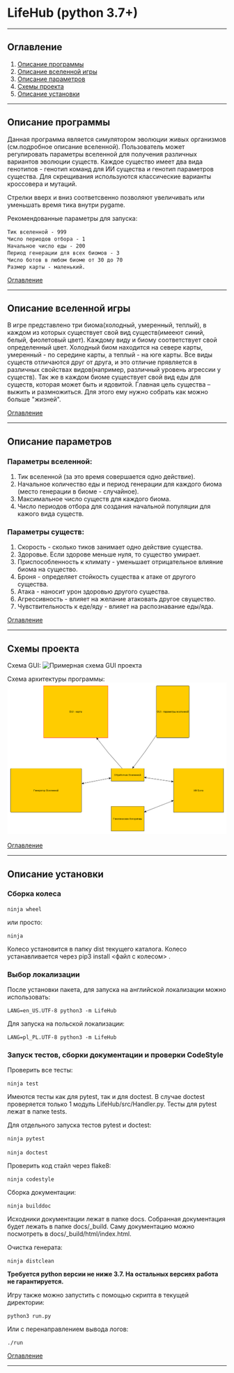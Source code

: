 # LifeHub (python 3.7+)
___

## Оглавление
<a name="6"></a> 
1. [Описание программы](#1)
2. [Описание вселенной игры](#2)
3. [Описание параметров](#3)
4. [Схемы проекта](#4)
5. [Описание установки](#5)
___

## Описание программы
<a name="1"></a> 
Данная программа является симулятором эволюции живых организмов (см.подробное описание вселенной). Пользователь может регулировать параметры вселенной для получения различных вариантов эволюции существ. Каждое существо имеет два вида генотипов - генотип команд для ИИ существа и генотип параметров существа. Для скрещивания используются классические варианты кроссовера и мутаций.

Стрелки вверх и вниз соответсвенно позволяют увеличивать или уменьшать время тика внутри pygame.

Рекомендованные параметры для запуска:
```
Тик вселенной - 999
Число периодов отбора - 1
Начальное число еды - 200
Период генерации для всех биомов - 3
Число ботов в любом биоме от 30 до 70
Размер карты - маленький.
```

[Оглавление](#6)
____

## Описание вселенной игры
<a name="2"></a> 
В игре представлено три биома(холодный, умеренный, теплый), в каждом из которых существует свой вид существ(имееют синий, белый, фиолетовый цвет). Каждому виду и биому соответствует свой определенный цвет. Холодный биом находится на севере карты, умеренный - по середине карты, а теплый - на юге карты.
Все виды существ отличаются друг от друга, и это отличие прявляется в различных свойствах видов(например, различный уровень агрессии у существ). Так же в каждом биоме существует свой вид еды для существ, которая может быть и ядовитой. Главная цель существа – выжить и размножиться. Для этого ему нужно собрать как можно больше "жизней".

[Оглавление](#6)
____

## Описание параметров
<a name="3"></a> 
### Параметры вселенной: 

1. Тик вселенной (за это время совершается одно действие).
2. Начальное количество еды и период генерации для каждого биома (место генерации в биоме - случайное).
3. Максимальное число существ для каждого биома.
4. Число периодов отбора для создания начальной популяции для кажого вида существ.

### Параметры существ:
1. Скорость - сколько тиков занимает одно действие существа.
2. Здоровье. Если здорове меньше нуля, то существо умирает.
3. Приспособленность к климату - уменьшает отрицательное влияние биома на существо.
4. Броня - определяет стойкость существа к атаке от другого существа.
5. Атака - наносит урон здоровью другого существа.
6. Агрессивность - влияет на желание атаковать другое свущество.
7. Чувствительность к еде/яду - влияет на распознавание еды/яда.

[Оглавление](#6)
____

## Схемы проекта
<a name="4"></a> 

Схема GUI:
![Примерная схема GUI проекта](https://github.com/Matavilla/LifeHub/blob/master/Схема%20GUI.bmp)

Схема архитектуры программы:
![Примерная архитектура проекта](https://github.com/Matavilla/LifeHub/blob/master/Схема%20проекта.bmp)

[Оглавление](#6)
____

## Описание установки
<a name="5"></a> 
### Сборка колеса
```
ninja wheel 
```
или просто:
```
ninja
```
 Колесо установится в папку dist текущего каталога. Колесо устанавливается через pip3 install <файл с колесом> .

### Выбор локализации
После установки пакета, для запуска на английской локализации можно использовать:
```
LANG=en_US.UTF-8 python3 -m LifeHub
```
Для запуска на польской локализации:
```
LANG=pl_PL.UTF-8 python3 -m LifeHub
```

### Запуск тестов, сборки документации и проверки CodeStyle
Проверить все тесты:
```
ninja test
```
Имеются тесты как для pytest, так и для doctest. В случае doctest проверяется только 1 модуль LifeHub/src/Handler.py. Тесты для pytest лежат в папке tests.

Для отдельного запуска тестов pytest и doctest:
```
ninja pytest

ninja doctest
```

Проверить код стайл через flake8: 
```
ninja codestyle
```

Сборка документации:
```
ninja builddoc
```
Исходники документации лежат в папке docs. Собранная документация будет лежать в папке docs/_build. Саму документацию можно посмотреть в  docs/_build/html/index.html.

Очистка генерата:
```
ninja distclean
```
**Требуется python версии не ниже 3.7. На остальных версиях работа не гарантируется.**

Игру также можно запустить с помощью скрипта в текущей директории:
```
python3 run.py
```
Или с перенаправлением вывода логов:
```
./run
```
[Оглавление](#6)
____
